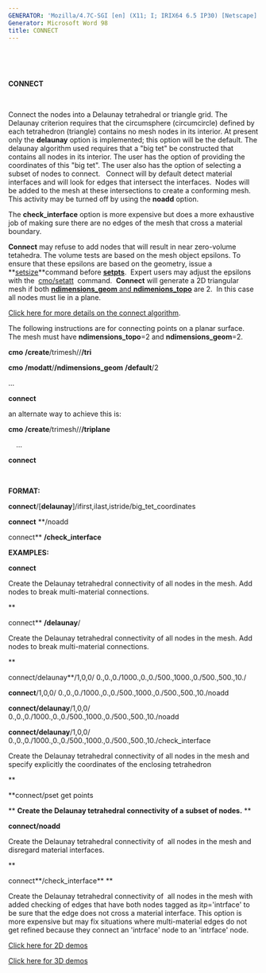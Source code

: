 ```yaml
---
GENERATOR: 'Mozilla/4.7C-SGI [en] (X11; I; IRIX64 6.5 IP30) [Netscape]'
Generator: Microsoft Word 98
title: CONNECT
---
```


 

 

 **CONNECT**

  

  Connect the nodes into a Delaunay tetrahedral or triangle grid. The
  Delaunay criterion requires that the circumsphere (circumcircle)
  defined by each tetrahedron (triangle) contains no mesh nodes in its
  interior. At present only the **delaunay** option is implemented;
  this option will be the default. The delaunay algorithm used
  requires that a "big tet" be constructed that contains all nodes in
  its interior. The user has the option of providing the coordinates
  of this "big tet". The user also has the option of selecting a
  subset of nodes to connect.   Connect will by default detect
  material interfaces and will look for edges that intersect the
  interfaces.  Nodes will be added to the mesh at these intersections
  to create a conforming mesh.  This activity may be turned off by
  using the **noadd** option.

  

  The **check\_interface** option is more expensive but does a more
  exhaustive job of making sure there are no edges of the mesh that
  cross a material boundary.

  

  **Connect** may refuse to add nodes that will result in near
  zero-volume tetahedra. The volume tests are based on the mesh object
  epsilons. To ensure that these epsilons are based on the geometry,
  issue a
  **[setsize](http://lagrit.lanl.gov/SETSIZE.md)**command
  before **[setpts](http://lagrit.lanl.gov/SETPTS.md)**. 
  Expert users may adjust the epsilons with the 
  [cmo/setatt](http://lagrit.lanl.gov/cmo_setatt.md) 
  command.  **Connect** will generate a 2D triangular mesh if both
  [**ndimensions\_geom** and
  **ndimenions\_topo**](http://lagrit.lanl.gov/meshobject.md)
  are 2.  In this case all nodes must lie in a plane.

  [Click here for more details on the connect
  algorithm](http://lagrit.lanl.gov/connect_notes.md).
 
  The following instructions are for connecting points on a planar
  surface.  The mesh must have **ndimensions\_topo**=2 and
  **ndimensions\_geom**=2.
 
  **cmo** **/create**/trimesh//**/tri**

  **cmo** **/modatt**/**/ndimensions\_geom** **/default**/2

  ...

  **connect**
 
  an alternate way to achieve this is:

  **cmo** **/create**/trimesh//**/triplane**

      ...

  **connect**

   

 **FORMAT:**

  **connect**/[**delaunay**]/ifirst,ilast,istride/big\_tet\_coordinates

  **connect** **/noadd

  connect** **/check\_interface**

 **EXAMPLES:**

  **connect**

  Create the Delaunay tetrahedral connectivity of all nodes in the
  mesh. Add nodes to break multi-material connections.

  **

  connect** **/delaunay**/

  Create the Delaunay tetrahedral connectivity of all nodes in the
  mesh. Add nodes to break multi-material connections.

  **

  connect/delaunay**/1,0,0/
  0.,0.,0./1000.,0.,0./500.,1000.,0./500.,500.,10./

  **connect**/1,0,0/
  0.,0.,0./1000.,0.,0./500.,1000.,0./500.,500.,10./noadd

  **connect/delaunay**/1,0,0/
  0.,0.,0./1000.,0.,0./500.,1000.,0./500.,500.,10./noadd

  **connect/delaunay**/1,0,0/
  0.,0.,0./1000.,0.,0./500.,1000.,0./500.,500.,10./check\_interface

  Create the Delaunay tetrahedral connectivity of all nodes in the
  mesh and specify explicitly the coordinates of the enclosing
  tetrahedron

  **

  **connect/pset get points

  ** **Create the Delaunay tetrahedral connectivity of a subset of
  nodes.** **

  

  **connect/noadd**

  Create the Delaunay tetrahedral connectivity of  all nodes in the
  mesh and disregard material interfaces.

  **

  connect**/check\_interface** **

  Create the Delaunay tetrahedral connectivity of  all nodes in the
  mesh with added checking of edges that have both nodes tagged as
  itp='intrface' to be sure that the edge does not cross a material
  interface. This option is more expensive but may fix situations
  where multi-material edges do not get refined because they connect
  an 'intrface' node to an 'intrface' node.


 [Click here for 2D
 demos](http://lagrit.lanl.gov/demos/2d_connect/test/md/main_2d_connect.md)

 [Click here for 3D
 demos](http://lagrit.lanl.gov/demos/connect/test/md/main_connect.md)



 

